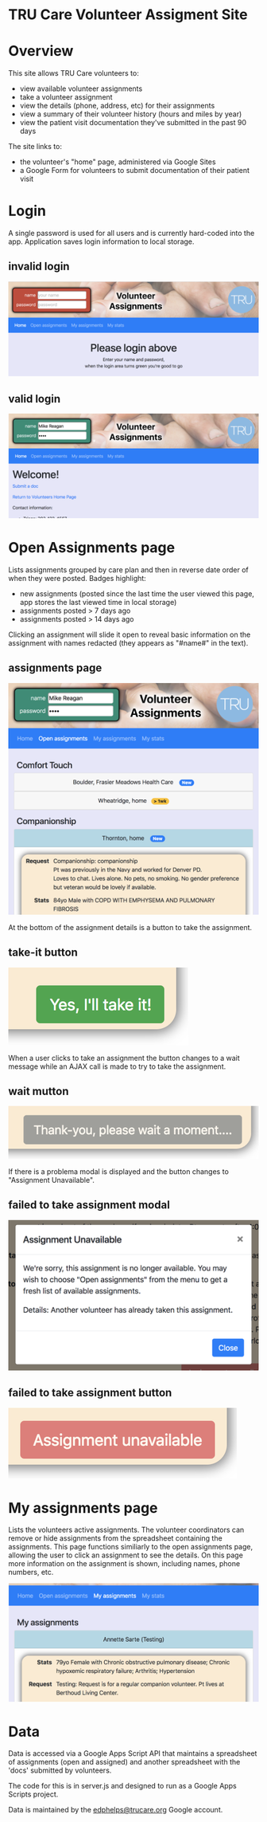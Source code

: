 # TRU Care Volunteer Assigment Site


# Overview

This site allows TRU Care volunteers to:
* view available volunteer assignments
* take a volunteer assignment
* view the details (phone, address, etc) for their assignments
* view a summary of their volunteer history (hours and miles by year)
* view the patient visit documentation they've submitted in the past 90 days  

The site links to:
* the volunteer's "home" page, administered via Google Sites
* a Google Form for volunteers to submit documentation of their patient visit


# Login

A single password is used for all users and is currently hard-coded into the
app.  Application saves login information to local storage.

## invalid login
![Example](screenshots/login-invalid.png)

## valid login
![Example](screenshots/login-valid.png)


# Open Assignments page

Lists assignments grouped by care plan and then in reverse date order of when
they were posted.  Badges highlight:
* new assignments (posted since the last time the user viewed this page, app
  stores the last viewed time in local storage)
* assignments posted > 7 days ago
* assignments posted > 14 days ago  

Clicking an assignment will slide it open to reveal basic information on the
assignment with names redacted (they appears as "#name#" in the text).

## assignments page
![Example](screenshots/open-assignments.png)

At the bottom of the assignment details is a button to take the assignment.

## take-it button
![Example](screenshots/take-it-btn.png)

When a user clicks to take an assignment the button changes to a wait message
while an AJAX call is made to try to take the assignment.  

## wait mutton
![Example](screenshots/take-it-wait-btn.png)

If there is a problema modal is displayed and the button changes to
"Assignment Unavailable".

## failed to take assignment modal
![Example](screenshots/take-it-failed-modal.png)

## failed to take assignment button
![ExampleÎ](screenshots/take-it-failed-btn.png)


# My assignments page

Lists the volunteers active assignments.  The volunteer coordinators can remove
or hide assignments from the spreadsheet containing the assignments.  This page
functions similiarly to the open assignments page, allowing the user to click
an assignment to see the details.  On this page more information on the
assignment is shown, including names, phone numbers, etc.

![ExampleÎ](screenshots/my-assignments.png)


# Data

Data is accessed via a Google Apps Script API that maintains a spreadsheet
of assignments (open and assigned) and another spreadsheet with the 'docs'
submitted by volunteers.

The code for this is in server.js and designed to run as a Google Apps Scripts
project.

Data is maintained by the edphelps@trucare.org Google account.
